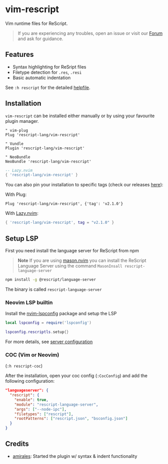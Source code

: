 # vim-rescript

Vim runtime files for ReScript.

> If you are experiencing any troubles, open an issue or visit our [Forum](https://forum.rescript-lang.org) and ask for guidance.

## Features

- Syntax highlighting for ReSript files
- Filetype detection for `.res`, `.resi`
- Basic automatic indentation

See `:h rescript` for the detailed [helpfile](./doc/rescript.txt).

## Installation

`vim-rescript` can be installed either manually or by using your favourite plugin manager.

```vim
" vim-plug
Plug 'rescript-lang/vim-rescript'

" Vundle
Plugin 'rescript-lang/vim-rescript'

" NeoBundle
NeoBundle 'rescript-lang/vim-rescript'
```

```lua
-- Lazy.nvim
{ 'rescript-lang/vim-rescript' }
```

You can also pin your installation to specific tags (check our releases [here](https://github.com/rescript-lang/vim-rescript/releases)):

With Plug:

```vim
Plug 'rescript-lang/vim-rescript', {'tag': 'v2.1.0'}
```

With [Lazy.nvim](https://github.com/folke/lazy.nvim):

```lua
{ 'rescript-lang/vim-rescript', tag = "v2.1.0" }
```

## Setup LSP

First you need install the language server for ReScript from npm

> **Note**
> If you are using [mason.nvim](https://github.com/williamboman/mason.nvim) you can install the ReScript Language Server using the command `MasonInsall rescript-language-server`

```sh
npm install -g @rescript/language-server
```

The binary is called `rescript-language-server`

### Neovim LSP builtin

Install the [nvim-lspconfig](https://github.com/neovim/nvim-lspconfig) package and setup the LSP

```lua
local lspconfig = require('lspconfig')

lspconfig.rescriptls.setup{}
```

For more details, see [server configuration](https://github.com/neovim/nvim-lspconfig/blob/master/doc/server_configurations.md#rescriptls)

### COC (Vim or Neovim)

(`:h rescript-coc`)

After the installation, open your coc config (`:CocConfig`) and add the following configuration:

```json
"languageserver": {
  "rescript": {
    "enable": true,
    "module": "rescript-language-server",
    "args": ["--node-ipc"],
    "filetypes": ["rescript"],
    "rootPatterns": ["rescript.json", "bsconfig.json"]
  }
}
```

## Credits

- [amirales](https://github.com/amiralies): Started the plugin w/ syntax & indent functionality
